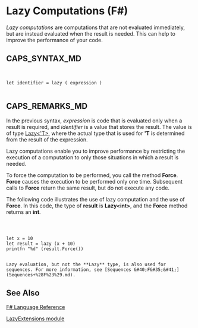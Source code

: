# Lazy Computations (F#)

*Lazy computations* are computations that are not evaluated immediately, but are instead evaluated when the result is needed. This can help to improve the performance of your code.


## CAPS_SYNTAX_MD



```


let identifier = lazy ( expression )


```



## CAPS_REMARKS_MD
In the previous syntax, *expression* is code that is evaluated only when a result is required, and *identifier* is a value that stores the result. The value is of type [Lazy&lt;'T&gt;](http://msdn.microsoft.com/en-us/library/b29d0af5-6efb-4a55-a278-2662a4ecc489), where the actual type that is used for **'T** is determined from the result of the expression.

Lazy computations enable you to improve performance by restricting the execution of a computation to only those situations in which a result is needed.

To force the computation to be performed, you call the method **Force**. **Force** causes the execution to be performed only one time. Subsequent calls to **Force** return the same result, but do not execute any code.

The following code illustrates the use of lazy computation and the use of **Force**. In this code, the type of **result** is **Lazy&lt;int&gt;**, and the **Force** method returns an **int**.



```



let x = 10
let result = lazy (x + 10)
printfn "%d" (result.Force())


```



    Lazy evaluation, but not the **Lazy** type, is also used for sequences. For more information, see [Sequences &#40;F&#35;&#41;](Sequences+%28F%23%29.md).


## See Also
[F&#35; Language Reference](F%23+Language+Reference.md)

[LazyExtensions module](http://msdn.microsoft.com/en-us/library/86671f40-84a0-402a-867d-ae596218d948)

